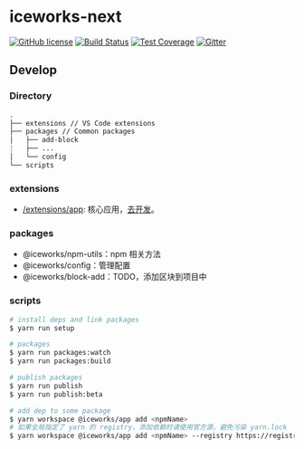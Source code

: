 # iceworks-next

<a href="/LICENSE"><img src="https://img.shields.io/badge/license-MIT-blue.svg" alt="GitHub license" /></a>
<a href="https://travis-ci.com/ice-lab/iceworks-next"><img src="https://travis-ci.comice-labr/iceworks-next.svg?branch=master" alt="Build Status" /></a>
<a href="https://codecov.io/gh/ice-lab/iceworks-next"><img src="https://img.shields.io/codecov/c/github/ice-lab/iceworks-next/master.svg" alt="Test Coverage" /></a>
<a href="https://gitter.im/ice-lab/iceworks-next"><img src="https://badges.gitter.imice-labr/iceworks-next.svg" alt="Gitter" /></a>

## Develop

### Directory

```md
.
├── extensions // VS Code extensions
├── packages // Common packages
│   ├── add-block
|   ├── ...
│   └── config
└── scripts
```

### extensions

- [/extensions/app](/extensions/app): 核心应用，[去开发](/extensions/app)。

### packages

- @iceworks/npm-utils：npm 相关方法
- @iceworks/config：管理配置
- @iceworks/block-add：TODO，添加区块到项目中

### scripts

```bash
# install deps and link packages
$ yarn run setup

# packages
$ yarn run packages:watch
$ yarn run packages:build

# publish packages
$ yarn run publish
$ yarn run publish:beta

# add dep to some package
$ yarn workspace @iceworks/app add <npmName>
# 如果全局指定了 yarn 的 registry，添加依赖时请使用官方源，避免污染 yarn.lock
$ yarn workspace @iceworks/app add <npmName> --registry https://registry.yarnpkg.com
```